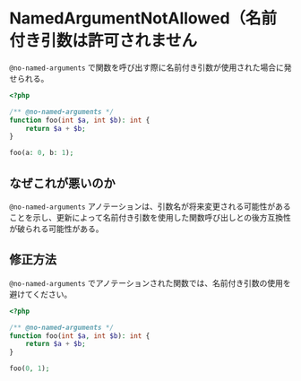 # NamedArgumentNotAllowed（名前付き引数は許可されません

`@no-named-arguments` で関数を呼び出す際に名前付き引数が使用された場合に発せられる。

```php
<?php

/** @no-named-arguments */
function foo(int $a, int $b): int {
	return $a + $b;
}

foo(a: 0, b: 1);

```

## なぜこれが悪いのか

`@no-named-arguments` アノテーションは、引数名が将来変更される可能性があることを示し、更新によって名前付き引数を使用した関数呼び出しとの後方互換性が破られる可能性がある。

## 修正方法

`@no-named-arguments` でアノテーションされた関数では、名前付き引数の使用を避けてください。

```php
<?php

/** @no-named-arguments */
function foo(int $a, int $b): int {
	return $a + $b;
}

foo(0, 1);

```
